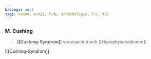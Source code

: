 ```yaml
---
bazinga: null
tags: m/m04, m/m22, f/🗞️, a/Pathologie, f/🧠, f/🔪
---
```

### M. Cushing
> **[[Cushing-Syndrom]]** verursacht durch [[Hypophysenadenom]]

![[Cushing-Syndrom]]